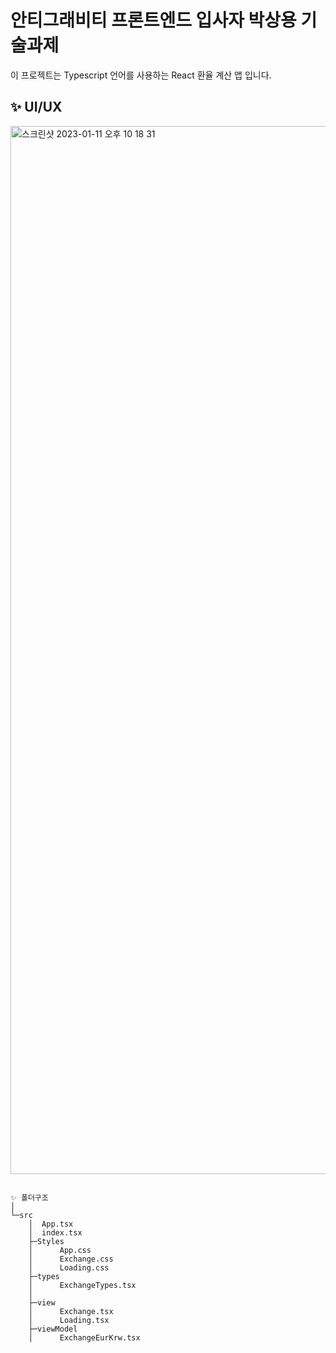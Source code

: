 # 안티그래비티 프론트엔드 입사자 박상용 기술과제

이 프로젝트는 Typescript 언어를 사용하는 React 환율 계산 앱 입니다.

## ✨ UI/UX

<img width="1677" alt="스크린샷 2023-01-11 오후 10 18 31" src="https://user-images.githubusercontent.com/76932869/211816514-634b9180-d180-492a-8932-38eca3d2fc89.png">

<pre><code>
✨ 폴더구조
│
└─src
    │  App.tsx
    │  index.tsx
    ├─Styles
    │      App.css
    │      Exchange.css
    │      Loading.css
    ├─types
    │      ExchangeTypes.tsx
    │
    ├─view
    │      Exchange.tsx
    │      Loading.tsx
    ├─viewModel
    │      ExchangeEurKrw.tsx

</code></pre>
